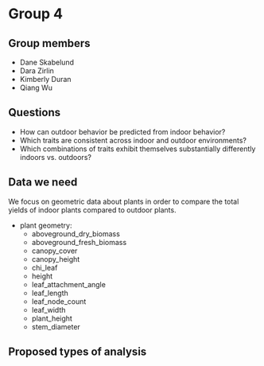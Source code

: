 # Group 4
## Group members
* Dane Skabelund
* Dara Zirlin
* Kimberly Duran
* Qiang Wu
## Questions
* How can outdoor behavior be predicted from indoor behavior?
* Which traits are consistent across indoor and outdoor environments?
* Which combinations of traits exhibit themselves substantially differently indoors vs. outdoors?
## Data we need
We focus on geometric data about plants in order to compare the total yields of indoor plants 
compared to outdoor plants.
* plant geometry:
  * aboveground_dry_biomass
  * aboveground_fresh_biomass
  * canopy_cover
  * canopy_height
  * chi_leaf
  * height
  * leaf_attachment_angle
  * leaf_length
  * leaf_node_count
  * leaf_width
  * plant_height
  * stem_diameter
## Proposed types of analysis

